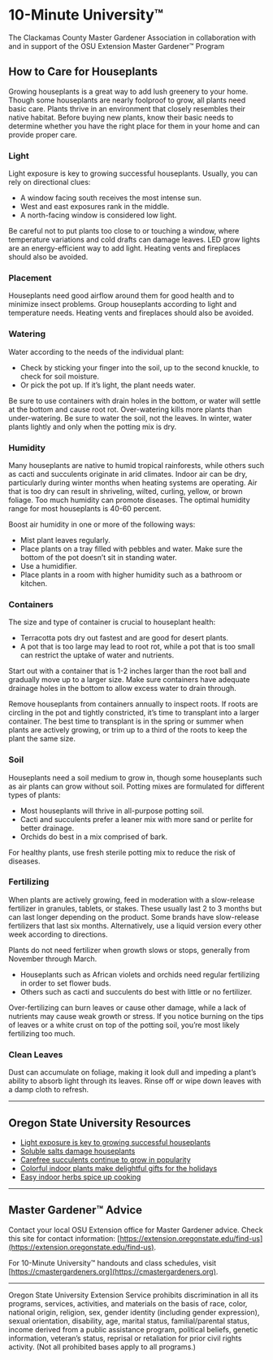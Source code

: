 # 10-Minute University™  
The Clackamas County Master Gardener Association in collaboration with and in support of the OSU Extension Master Gardener™ Program  

## How to Care for Houseplants  
Growing houseplants is a great way to add lush greenery to your home. Though some houseplants are nearly foolproof to grow, all plants need basic care. Plants thrive in an environment that closely resembles their native habitat. Before buying new plants, know their basic needs to determine whether you have the right place for them in your home and can provide proper care.  

### Light  
Light exposure is key to growing successful houseplants. Usually, you can rely on directional clues:  
- A window facing south receives the most intense sun.  
- West and east exposures rank in the middle.  
- A north-facing window is considered low light.  

Be careful not to put plants too close to or touching a window, where temperature variations and cold drafts can damage leaves. LED grow lights are an energy-efficient way to add light. Heating vents and fireplaces should also be avoided.  

### Placement  
Houseplants need good airflow around them for good health and to minimize insect problems. Group houseplants according to light and temperature needs. Heating vents and fireplaces should also be avoided.  

### Watering  
Water according to the needs of the individual plant:  
- Check by sticking your finger into the soil, up to the second knuckle, to check for soil moisture.  
- Or pick the pot up. If it’s light, the plant needs water.  

Be sure to use containers with drain holes in the bottom, or water will settle at the bottom and cause root rot. Over-watering kills more plants than under-watering. Be sure to water the soil, not the leaves. In winter, water plants lightly and only when the potting mix is dry.  

### Humidity  
Many houseplants are native to humid tropical rainforests, while others such as cacti and succulents originate in arid climates. Indoor air can be dry, particularly during winter months when heating systems are operating. Air that is too dry can result in shriveling, wilted, curling, yellow, or brown foliage. Too much humidity can promote diseases. The optimal humidity range for most houseplants is 40-60 percent.  

Boost air humidity in one or more of the following ways:  
- Mist plant leaves regularly.  
- Place plants on a tray filled with pebbles and water. Make sure the bottom of the pot doesn’t sit in standing water.  
- Use a humidifier.  
- Place plants in a room with higher humidity such as a bathroom or kitchen.  

### Containers  
The size and type of container is crucial to houseplant health:  
- Terracotta pots dry out fastest and are good for desert plants.  
- A pot that is too large may lead to root rot, while a pot that is too small can restrict the uptake of water and nutrients.  

Start out with a container that is 1-2 inches larger than the root ball and gradually move up to a larger size. Make sure containers have adequate drainage holes in the bottom to allow excess water to drain through.  

Remove houseplants from containers annually to inspect roots. If roots are circling in the pot and tightly constricted, it’s time to transplant into a larger container. The best time to transplant is in the spring or summer when plants are actively growing, or trim up to a third of the roots to keep the plant the same size.  

### Soil  
Houseplants need a soil medium to grow in, though some houseplants such as air plants can grow without soil. Potting mixes are formulated for different types of plants:  
- Most houseplants will thrive in all-purpose potting soil.  
- Cacti and succulents prefer a leaner mix with more sand or perlite for better drainage.  
- Orchids do best in a mix comprised of bark.  

For healthy plants, use fresh sterile potting mix to reduce the risk of diseases.  

### Fertilizing  
When plants are actively growing, feed in moderation with a slow-release fertilizer in granules, tablets, or stakes. These usually last 2 to 3 months but can last longer depending on the product. Some brands have slow-release fertilizers that last six months. Alternatively, use a liquid version every other week according to directions.  

Plants do not need fertilizer when growth slows or stops, generally from November through March.  

- Houseplants such as African violets and orchids need regular fertilizing in order to set flower buds.  
- Others such as cacti and succulents do best with little or no fertilizer.  

Over-fertilizing can burn leaves or cause other damage, while a lack of nutrients may cause weak growth or stress. If you notice burning on the tips of leaves or a white crust on top of the potting soil, you’re most likely fertilizing too much.  

### Clean Leaves  
Dust can accumulate on foliage, making it look dull and impeding a plant’s ability to absorb light through its leaves. Rinse off or wipe down leaves with a damp cloth to refresh.  

---

## Oregon State University Resources  
- [Light exposure is key to growing successful houseplants](https://extension.oregonstate.edu/news/light-exposure-key-growing-successful-houseplants)  
- [Soluble salts damage houseplants](https://extension.oregonstate.edu/news/soluble-salts-damaging-houseplants)  
- [Carefree succulents continue to grow in popularity](https://extension.oregonstate.edu/news/carefree-succulents-continue-grow-popularity)  
- [Colorful indoor plants make delightful gifts for the holidays](https://extension.oregonstate.edu/news/colorful-indoor-plants-make-delightful-gifts-holidays)  
- [Easy indoor herbs spice up cooking](https://extension.oregonstate.edu/news/pot-table-easy-indoor-herbs-spice-cooking)  

---

## Master Gardener™ Advice  
Contact your local OSU Extension office for Master Gardener advice. Check this site for contact information: [https://extension.oregonstate.edu/find-us](https://extension.oregonstate.edu/find-us).  

For 10-Minute University™ handouts and class schedules, visit [https://cmastergardeners.org](https://cmastergardeners.org).  

---

Oregon State University Extension Service prohibits discrimination in all its programs, services, activities, and materials on the basis of race, color, national origin, religion, sex, gender identity (including gender expression), sexual orientation, disability, age, marital status, familial/parental status, income derived from a public assistance program, political beliefs, genetic information, veteran’s status, reprisal or retaliation for prior civil rights activity. (Not all prohibited bases apply to all programs.)